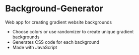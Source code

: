 # Background-Generator
Web app for creating gradient website backgrounds
* Choose colors or use randomizer to create unique gradient backgrounds
* Generates CSS code for each background
* Made with JavaScript
